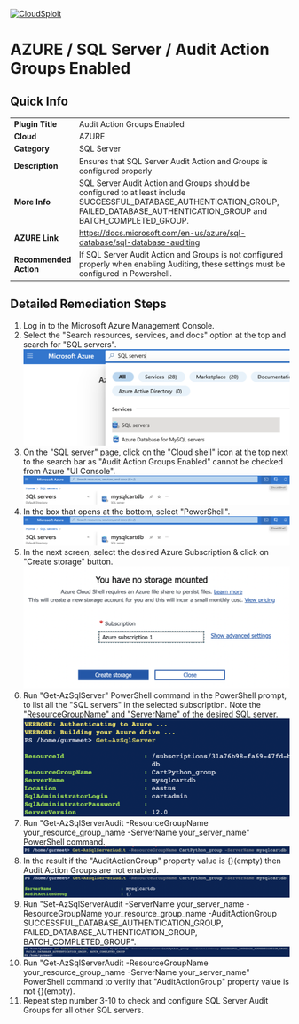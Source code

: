 [![CloudSploit](https://cloudsploit.com/img/logo-new-big-text-100.png "CloudSploit")](https://cloudsploit.com)

# AZURE / SQL Server / Audit Action Groups Enabled

## Quick Info

| | |
|-|-|
| **Plugin Title** | Audit Action Groups Enabled |
| **Cloud** | AZURE |
| **Category** | SQL Server |
| **Description** | Ensures that SQL Server Audit Action and Groups is configured properly |
| **More Info** | SQL Server Audit Action and Groups should be configured to at least include SUCCESSFUL_DATABASE_AUTHENTICATION_GROUP, FAILED_DATABASE_AUTHENTICATION_GROUP and BATCH_COMPLETED_GROUP. |
| **AZURE Link** | https://docs.microsoft.com/en-us/azure/sql-database/sql-database-auditing |
| **Recommended Action** | If SQL Server Audit Action and Groups is not configured properly when enabling Auditing, these settings must be configured in Powershell. |

## Detailed Remediation Steps

1. Log in to the Microsoft Azure Management Console.
2. Select the "Search resources, services, and docs" option at the top and search for "SQL servers". </br> <img src="/resources/azure/sqlserver/audit-action-groups-enabled/step2.png"/>
3. On the "SQL server" page, click on the "Cloud shell" icon at the top next to the search bar as "Audit Action Groups Enabled" cannot be checked from Azure "UI Console".</br> <img src="/resources/azure/sqlserver/audit-action-groups-enabled/step3.png"/>
4. In the box that opens at the bottom, select "PowerShell".</br> <img src="/resources/azure/sqlserver/audit-action-groups-enabled/step3.png"/>
5. In the next screen, select the desired Azure Subscription & click on "Create storage" button.</br> <img src="/resources/azure/sqlserver/audit-action-groups-enabled/step5.png"/>
6. Run "Get-AzSqlServer" PowerShell command in the PowerShell prompt, to list all the "SQL servers" in the selected subscription. Note the "ResourceGroupName" and "ServerName" of the desired SQL server. </br> <img src="/resources/azure/sqlserver/audit-action-groups-enabled/step6.png"/>
7. Run "Get-AzSqlServerAudit -ResourceGroupName your_resource_group_name -ServerName your_server_name" PowerShell command.</br> <img src="/resources/azure/sqlserver/audit-action-groups-enabled/step7.png"/>
8. In the result if the "AuditActionGroup" property value is {}(empty) then Audit Action Groups are not enabled. </br> <img src="/resources/azure/sqlserver/audit-action-groups-enabled/step8.png"/> 
9. Run "Set-AzSqlServerAudit -ServerName your_server_name -ResourceGroupName your_resource_group_name -AuditActionGroup SUCCESSFUL_DATABASE_AUTHENTICATION_GROUP, FAILED_DATABASE_AUTHENTICATION_GROUP, BATCH_COMPLETED_GROUP". </br> <img src="/resources/azure/sqlserver/audit-action-groups-enabled/step9.png"/>
10. Run "Get-AzSqlServerAudit -ResourceGroupName your_resource_group_name -ServerName your_server_name" PowerShell command to verify that "AuditActionGroup" property value is not {}(empty).
11. Repeat step number 3-10 to check and configure SQL Server Audit Groups for all other SQL servers.</br>

